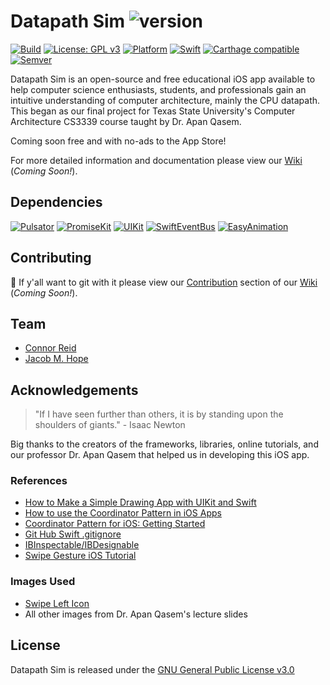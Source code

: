Datapath Sim ![version](https://img.shields.io/badge/version-0.0.1-lightblue.svg)
===
[![Build](https://img.shields.io/badge/build-passing-yellow.svg)](https://github.com/Carthage/Carthage)
[![License: GPL v3](https://img.shields.io/badge/License-GPLv3-blue.svg)](https://www.gnu.org/licenses/gpl-3.0)
[![Platform](https://img.shields.io/badge/Platform-iOS-lightgray.svg)]()
[![Swift](https://img.shields.io/badge/Swift-5.0.1-orange.svg)](https://github.com/apple/swift)
[![Carthage compatible](https://img.shields.io/badge/Carthage-compatible-4BC51D.svg?style=flat)](https://github.com/Carthage/Carthage)
[![Semver](https://img.shields.io/badge/Semver-2.0.0-lightblue.svg)](https://semver.org)
<!--[![Reviewed by Hound](https://img.shields.io/badge/Reviewed_by-Hound-8E64B0.svg)](https://houndci.com)-->

Datapath Sim is an open-source and free educational iOS app available to help computer science enthusiasts, students, and professionals gain an intuitive understanding of computer architecture, mainly the CPU datapath. This began as our final project for Texas State University's Computer Architecture CS3339 course taught by Dr. Apan Qasem.

Coming soon free and with no-ads to the App Store!

For more detailed information and documentation please view our [Wiki]() (*Coming Soon!*).

## Dependencies
[![Pulsator](https://img.shields.io/badge/Pulsator-0.5.3-lightblue.svg)](https://github.com/shu223/Pulsator)
[![PromiseKit](https://img.shields.io/badge/PromiseKit-6.8.4-lightblue.svg)](https://github.com/mxcl/PromiseKit)
[![UIKit](https://img.shields.io/badge/PromiseKit_UIKit-3.1.0-lightblue.svg)](https://github.com/PromiseKit/UIKit)
[![SwiftEventBus](https://img.shields.io/badge/Swift_Event_Bus-5.0.0-lightblue.svg)](https://github.com/cesarferreira/SwiftEventBus)
[![EasyAnimation](https://img.shields.io/badge/Easy_Animation-2.2.1-lightblue.svg)](https://github.com/icanzilb/EasyAnimation)

## Contributing
🤠 If y'all want to git with it please view our [Contribution]() section of our [Wiki]() (*Coming Soon!*).

## Team
* [Connor Reid](https://github.com/creidatx)
* [Jacob M. Hope](http://www.jacobmhope.com)

## Acknowledgements
> "If I have seen further than others, it is by standing upon the shoulders of giants." - Isaac Newton

Big thanks to the creators of the frameworks, libraries, online tutorials, and our professor Dr. Apan Qasem that helped us in developing this iOS app.

### References
* [How to Make a Simple Drawing App with UIKit and Swift](https://www.raywenderlich.com/1934-how-to-make-a-simple-drawing-app-with-uikit-and-swift) 
* [How to use the Coordinator Pattern in iOS Apps](https://www.hackingwithswift.com/articles/71/how-to-use-the-coordinator-pattern-in-ios-apps) 
* [Coordinator Pattern for iOS: Getting Started](https://www.raywenderlich.com/158-coordinator-tutorial-for-ios-getting-started) 
* [Git Hub Swift .gitignore](https://github.com/github/gitignore/blob/master/Swift.gitignore) 
* [IBInspectable/IBDesignable](https://nshipster.com/ibinspectable-ibdesignable/)
* [Swipe Gesture iOS Tutorial](https://www.ioscreator.com/tutorials/swipe-gesture-ios-tutorial)

### Images Used
* [Swipe Left Icon](https://www.flaticon.com/free-icon/swipe-left_617907#term=swipe%20left&page=1&position=25)
* All other images from Dr. Apan Qasem's lecture slides

## License
Datapath Sim is released under the [GNU General Public License v3.0](https://www.gnu.org/licenses/gpl-3.0)
